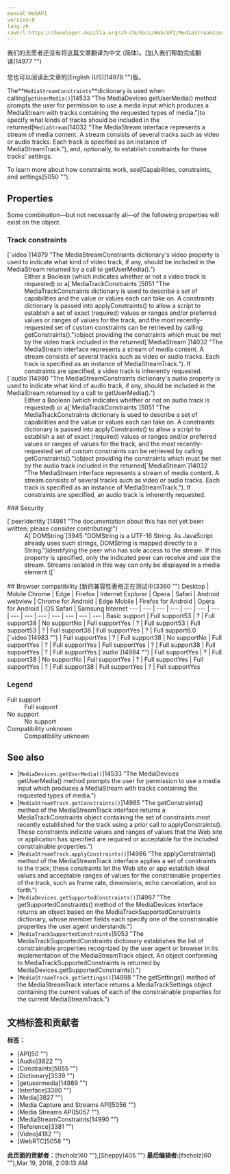 ```yaml
---
manual:WebAPI
version:0
lang:zh
rawUrl:https://developer.mozilla.org/zh-CN/docs/Web/API/MediaStreamConstraints
---
```




<bdi>我们的志愿者还没有将这篇文章翻译为<bdi>中文 (简体)</bdi>。[加入我们帮助完成翻译]14977 "")<br></br>您也可以阅读此文章的[English (US)]14978 "")版。</bdi>






The**`MediaStreamConstraints`**dictionary is used when calling[`getUserMedia()`]14533 "The MediaDevices getUserMedia() method prompts the user for permission to use a media input which produces a MediaStream with tracks containing the requested types of media.")to specify what kinds of tracks should be included in the returned[`MediaStream`]14032 "The MediaStream interface represents a stream of media content. A stream consists of several tracks such as video or audio tracks. Each track is specified as an instance of MediaStreamTrack."), and, optionally, to establish constraints for those tracks&#39; settings.



To learn more about how constraints work, see[Capabilities, constraints, and settings]5050 "").


## Properties<a name="Properties"></a>


Some combination—but not necessarily all—of the following properties will exist on the object.


### Track constraints<a name="Track_constraints"></a>
<dl><dt>[`video`]14979 "The MediaStreamConstraints dictionary's video property is used to indicate what kind of video track, if any, should be included in the MediaStream returned by a call to getUserMedia().")</dt><dd>Either a Boolean (which indicates whether or not a video track is requested) or a[`MediaTrackConstraints`]5051 "The MediaTrackConstraints dictionary is used to describe a set of capabilities and the value or values each can take on. A constraints dictionary is passed into applyConstraints() to allow a script to establish a set of exact (required) values or ranges and/or preferred values or ranges of values for the track, and the most recently-requested set of custom constraints can be retrieved by calling getConstraints().")object providing the constraints which must be met by the video track included in the returned[`MediaStream`]14032 "The MediaStream interface represents a stream of media content. A stream consists of several tracks such as video or audio tracks. Each track is specified as an instance of MediaStreamTrack."). If constraints are specified, a video track is inherently requested.</dd><dt>[`audio`]14980 "The MediaStreamConstraints dictionary's audio property is used to indicate what kind of audio track, if any, should be included in the MediaStream returned by a call to getUserMedia().")</dt><dd>Either a Boolean (which indicates whether or not an audio track is requested) or a[`MediaTrackConstraints`]5051 "The MediaTrackConstraints dictionary is used to describe a set of capabilities and the value or values each can take on. A constraints dictionary is passed into applyConstraints() to allow a script to establish a set of exact (required) values or ranges and/or preferred values or ranges of values for the track, and the most recently-requested set of custom constraints can be retrieved by calling getConstraints().")object providing the constraints which must be met by the audio track included in the returned[`MediaStream`]14032 "The MediaStream interface represents a stream of media content. A stream consists of several tracks such as video or audio tracks. Each track is specified as an instance of MediaStreamTrack."). If constraints are specified, an audio track is inherently requested.</dd></dl>
### Security<a name="Security"></a>
<dl><dt>[`peerIdentity`]14981 "The documentation about this has not yet been written; please consider contributing!")</dt><dd>A[`DOMString`]3945 "DOMString is a UTF-16 String. As JavaScript already uses such strings, DOMString is mapped directly to a String.")identifying the peer who has sole access to the stream. If this property is specified, only the indicated peer can receive and use the stream. Streams isolated in this way can only be displayed in a media element ([`<audio>`]13227 "The HTML <audio> element is used to embed sound content in documents. It may contain one or more audio sources, represented using the src attribute or the <source> element: the browser will choose the most suitable one. It can also be the destination for streamed media, using a MediaStream.")or[`<video>`]13226 "The HTML Video element (<video>) embeds a media player which supports video playback into the document.")) where the content is protected just as if[CORS]14982 "CORS: CORS (Cross-Origin Resource Sharing) is a system, consisting of transmitting HTTP headers, that determines whether to block or fulfill requests for restricted resources on a web page from another domain outside the domain from which the resource originated.")cross-origin rules were in effect.</dd></dl>
## Browser compatibility<a name="Browser_compatibility"></a>
[新的兼容性表格正在测试中<i></i>]3360 "")
<abbr>Desktop<i></i></abbr> | <abbr>Mobile<i></i></abbr> 
<abbr>Chrome<i></i></abbr> | <abbr>Edge<i></i></abbr> | <abbr>Firefox<i></i></abbr> | <abbr>Internet Explorer<i></i></abbr> | <abbr>Opera<i></i></abbr> | <abbr>Safari<i></i></abbr> | <abbr>Android webview<i></i></abbr> | <abbr>Chrome for Android<i></i></abbr> | <abbr>Edge Mobile<i></i></abbr> | <abbr>Firefox for Android<i></i></abbr> | <abbr>Opera for Android<i></i></abbr> | <abbr>iOS Safari<i></i></abbr> | <abbr>Samsung Internet<i></i></abbr> 
 ---  |  ---  |  ---  |  ---  |  ---  |  ---  |  ---  |  ---  |  ---  |  ---  |  ---  |  ---  |  ---  |  ---  | 
Basic support | <abbr>Full support</abbr>53 | <abbr>?</abbr> | <abbr>Full support</abbr>38 | <abbr>No support</abbr>No | <abbr>Full support</abbr>Yes | <abbr>?</abbr> | <abbr>Full support</abbr>53 | <abbr>Full support</abbr>53 | <abbr>?</abbr> | <abbr>Full support</abbr>38 | <abbr>Full support</abbr>Yes | <abbr>?</abbr> | <abbr>Full support</abbr>6.0 
[`video`]14983 "") | <abbr>Full support</abbr>Yes | <abbr>?</abbr> | <abbr>Full support</abbr>38 | <abbr>No support</abbr>No | <abbr>Full support</abbr>Yes | <abbr>?</abbr> | <abbr>Full support</abbr>Yes | <abbr>Full support</abbr>Yes | <abbr>?</abbr> | <abbr>Full support</abbr>38 | <abbr>Full support</abbr>Yes | <abbr>?</abbr> | <abbr>Full support</abbr>Yes 
[`audio`]14984 "") | <abbr>Full support</abbr>Yes | <abbr>?</abbr> | <abbr>Full support</abbr>38 | <abbr>No support</abbr>No | <abbr>Full support</abbr>Yes | <abbr>?</abbr> | <abbr>Full support</abbr>Yes | <abbr>Full support</abbr>Yes | <abbr>?</abbr> | <abbr>Full support</abbr>38 | <abbr>Full support</abbr>Yes | <abbr>?</abbr> | <abbr>Full support</abbr>Yes 


### Legend<a name="Legend"></a>
<dl><dt><abbr>Full support</abbr></dt><dd>Full support</dd><dt><abbr>No support</abbr></dt><dd>No support</dd><dt><abbr>Compatibility unknown</abbr></dt><dd>Compatibility unknown</dd></dl>

## See also<a name="See_also"></a>

* [`MediaDevices.getUserMedia()`]14533 "The MediaDevices getUserMedia() method prompts the user for permission to use a media input which produces a MediaStream with tracks containing the requested types of media.")
* [`MediaStreamTrack.getConstraints()`]14985 "The getConstraints() method of the MediaStreamTrack interface returns a MediaTrackConstraints object containing the set of constraints most recently established for the track using a prior call to applyConstraints(). These constraints indicate values and ranges of values that the Web site or application has specified are required or acceptable for the included constrainable properties.")
* [`MediaStreamTrack.applyConstraints()`]14986 "The applyConstraints() method of the MediaStreamTrack interface applies a set of constraints to the track; these constraints let the Web site or app establish ideal values and acceptable ranges of values for the constrainable properties of the track, such as frame rate, dimensions, echo cancelation, and so forth.")
* [`MediaDevices.getSupportedConstraints()`]14987 "The getSupportedConstraints() method of the MediaDevices interface returns an object based on the MediaTrackSupportedConstraints dictionary, whose member fields each specify one of the constrainable properties the user agent understands.")
* [`MediaTrackSupportedConstraints`]5053 "The MediaTrackSupportedConstraints dictionary establishes the list of constrainable properties recognized by the user agent or browser in its implementation of the MediaStreamTrack object. An object conforming to MediaTrackSupportedConstraints is returned by MediaDevices.getSupportedConstraints().")
* [`MediaStreamTrack.getSettings()`]14988 "The getSettings() method of the MediaStreamTrack interface returns a MediaTrackSettings object containing the current values of each of the constrainable properties for the current MediaStreamTrack.")



## 文档标签和贡献者
**标签：**
* [API]50 "")
* [Audio]3822 "")
* [Constraints]5055 "")
* [Dictionary]3539 "")
* [getusermedia]14989 "")
* [Interface]3380 "")
* [Media]3827 "")
* [Media Capture and Streams API]5056 "")
* [Media Streams API]5057 "")
* [MediaStreamConstraints]14990 "")
* [Reference]3381 "")
* [Video]4182 "")
* [WebRTC]5058 "")

**此页面的贡献者：**[fscholz]60 ""),[Sheppy]405 "")
**最后编辑者:**[fscholz]60 ""),<time>Mar 19, 2018, 2:09:13 AM</time>


